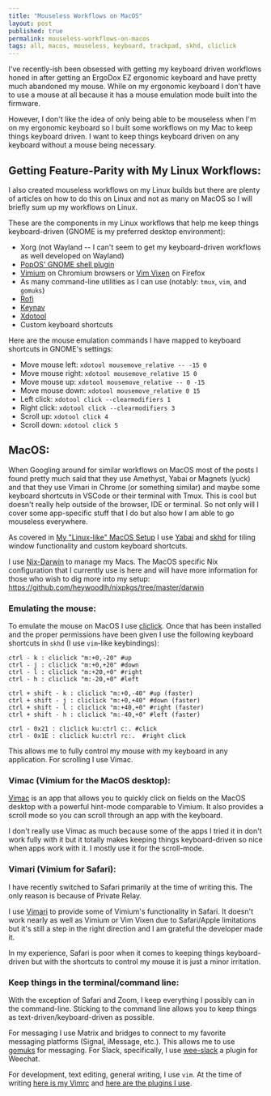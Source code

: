 ```yaml
---
title: "Mouseless Workflows on MacOS"
layout: post
published: true
permalink: mouseless-workflows-on-macos
tags: all, macos, mouseless, keyboard, trackpad, skhd, cliclick
---
```


I've recently-ish been obsessed with getting my keyboard driven workflows honed in after getting an ErgoDox EZ ergonomic keyboard and have pretty much abandoned my mouse. While on my ergonomic keyboard I don't have to use a mouse at all because it has a mouse emulation mode built into the firmware.

However, I don't like the idea of only being able to be mouseless when I'm on my ergonomic keyboard so I built some workflows on my Mac to keep things keyboard driven. I want to keep things keyboard driven on any keyboard without a mouse being necessary.

## Getting Feature-Parity with My Linux Workflows:

I also created mouseless workflows on my Linux builds but there are plenty of articles on how to do this on Linux and not as many on MacOS so I will briefly sum up my workflows on Linux.

These are the components in my Linux workflows that help me keep things keyboard-driven (GNOME is my preferred desktop environment):
- Xorg (not Wayland -- I can't seem to get my keyboard-driven workflows as well developed on Wayland)
- [PopOS' GNOME shell plugin](https://github.com/pop-os/shell)
- [Vimium](https://vimium.github.io) on Chromium browsers or [Vim Vixen](https://github.com/ueokande/vim-vixen) on Firefox
- As many command-line utilities as I can use (notably: `tmux`, `vim`, and `gomuks`)
- [Rofi](https://github.com/davatorium/rofi)
- [Keynav](https://github.com/jordansissel/keynav)
- [Xdotool](https://github.com/jordansissel/xdotool)
- Custom keyboard shortcuts

Here are the mouse emulation commands I have mapped to keyboard shortcuts in GNOME's settings:

- Move mouse left: `xdotool mousemove_relative -- -15 0` 
- Move mouse right: `xdotool mousemove_relative 15 0`
- Move mouse up: `xdotool mousemove_relative -- 0 -15`
- Move mouse down: `xdotool mousemove_relative 0 15`
- Left click: `xdotool click --clearmodifiers 1`
- Right click: `xdotool click --clearmodifiers 3`
- Scroll up: `xdotool click 4` 
- Scroll down: `xdotool click 5`

## MacOS:

When Googling around for similar workflows on MacOS most of the posts I found pretty much said that they use Amethyst, Yabai or Magnets (yuck) and that they use Vimari in Chrome (or something similar) and maybe some keyboard shortcuts in VSCode or their terminal with Tmux. This is cool but doesn't really help outside of the browser, IDE or terminal. So not only will I cover some app-specific stuff that I do but also how I am able to go mouseless everywhere.

As covered in [My "Linux-like" MacOS Setup](https://the-empire.systems/linux-macos-setup) I use [Yabai](https://github.com/koekeishiya/yabai) and [skhd](https://github.com/koekeishiya/skhd) for tiling window functionality and custom keyboard shortcuts.

I use [Nix-Darwin](https://github.com/LnL7/nix-darwin) to manage my Macs. The MacOS specific Nix configuration that I currently use is here and will have more information for those who wish to dig more into my setup: https://github.com/heywoodlh/nixpkgs/tree/master/darwin 

### Emulating the mouse:

To emulate the mouse on MacOS I use [cliclick](https://github.com/BlueM/cliclick). Once that has been installed and the proper permissions have been given I use the following keyboard shortcuts in `skhd` (I use `vim`-like keybindings):

```
ctrl - k : cliclick "m:+0,-20" #up
ctrl - j : cliclick "m:+0,+20" #down
ctrl - l : cliclick "m:+20,+0" #right
ctrl - h : cliclick "m:-20,+0" #left

ctrl + shift - k : cliclick "m:+0,-40" #up (faster)
ctrl + shift - j : cliclick "m:+0,+40" #down (faster)
ctrl + shift - l : cliclick "m:+40,+0" #right (faster)
ctrl + shift - h : cliclick "m:-40,+0" #left (faster)

ctrl - 0x21 : cliclick ku:ctrl c:. #click
ctrl - 0x1E : cliclick ku:ctrl rc:.  #right click
```

This allows me to fully control my mouse with my keyboard in any application. For scrolling I use Vimac.

### Vimac (Vimium for the MacOS desktop):
[Vimac](https://github.com/dexterleng/vimac) is an app that allows you to quickly click on fields on the MacOS desktop with a powerful hint-mode comparable to Vimium. It also provides a scroll mode so you can scroll through an app with the keyboard.

I don't really use Vimac as much because some of the apps I tried it in don't work fully with it but it totally makes keeping things keyboard-driven so nice when apps work with it. I mostly use it for the scroll-mode.

### Vimari (Vimium for Safari):
I have recently switched to Safari primarily at the time of writing this. The only reason is because of Private Relay. 

I use [Vimari](https://github.com/televator-apps/vimari) to provide some of Vimium's functionality in Safari. It doesn't work nearly as well as Vimium or Vim Vixen due to Safari/Apple limitations but it's still a step in the right direction and I am grateful the developer made it.

In my experience, Safari is poor when it comes to keeping things keyboard-driven but with the shortcuts to control my mouse it is just a minor irritation. 

### Keep things in the terminal/command line:
With the exception of Safari and Zoom, I keep everything I possibly can in the command-line. Sticking to the command line allows you to keep things as text-driven/keyboard-driven as possible.

For messaging I use Matrix and bridges to connect to my favorite messaging platforms (Signal, iMessage, etc.). This allows me to use [gomuks](https://github.com/tulir/gomuks) for messaging. For Slack, specifically, I use [wee-slack](https://github.com/wee-slack/wee-slack) a plugin for Weechat.

For development, text editing, general writing, I use `vim`. At the time of writing [here is my Vimrc](https://github.com/heywoodlh/conf/blob/b75a248fb550d7920ba7ed5bc08c5cb94287d5dc/dotfiles/vimrc) and [here are the plugins I use](https://github.com/heywoodlh/conf/blob/b75a248fb550d7920ba7ed5bc08c5cb94287d5dc/peru.yaml#L20-L39).
